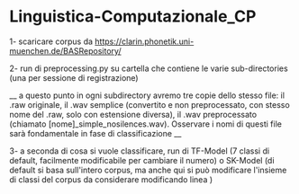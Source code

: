 # Linguistica-Computazionale_CP
1- scaricare corpus da https://clarin.phonetik.uni-muenchen.de/BASRepository/ 


2- run di preprocessing.py su cartella che contiene le varie sub-directories (una per sessione di registrazione)


  __ a questo punto in ogni subdirectory avremo tre copie dello stesso file: il .raw originale, il .wav semplice (convertito e non preprocessato, con stesso nome
  del .raw, solo con estensione diversa), il .wav preprocessato (chiamato [nome]_simple_nosilences.wav). Osservare i nomi di questi file sarà fondamentale in fase
  di classificazione __

  
3- a seconda di cosa si vuole classificare, run di TF-Model (7 classi di default, facilmente modificabile per cambiare il numero) o SK-Model (di default
    si basa sull'intero corpus, ma anche qui si può modificare l'insieme di classi del corpus da considerare modificando linea )
